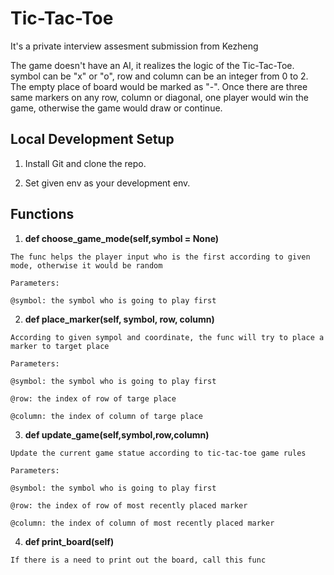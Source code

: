 # Tic-Tac-Toe
It's a private interview assesment submission from Kezheng

The game doesn't have an AI, it realizes the logic of the Tic-Tac-Toe. symbol can be "x" or "o", row and column can be an integer from 0 to 2. The empty place of board would be marked as "-". Once there are three same markers on any row, column or diagonal, one player would win the game, otherwise the game would draw or continue.


## **Local Development Setup**
1. Install Git and clone the repo.

2. Set given env as your development env.

## **Functions**
1.  **def choose_game_mode(self,symbol = None)**
```
The func helps the player input who is the first according to given mode, otherwise it would be random

Parameters:

@symbol: the symbol who is going to play first
```

2.  **def place_marker(self, symbol, row, column)**
```
According to given sympol and coordinate, the func will try to place a marker to target place

Parameters:

@symbol: the symbol who is going to play first

@row: the index of row of targe place

@column: the index of column of targe place
```
3.  **def update_game(self,symbol,row,column)**
```
Update the current game statue according to tic-tac-toe game rules

Parameters:

@symbol: the symbol who is going to play first

@row: the index of row of most recently placed marker

@column: the index of column of most recently placed marker
```
4.  **def print_board(self)**
```
If there is a need to print out the board, call this func
```
